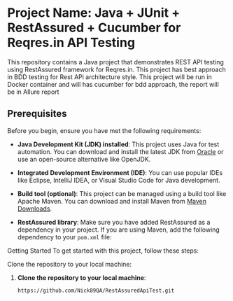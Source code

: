 # Project Name: Java + JUnit + RestAssured + Cucumber for Reqres.in API Testing

This repository contains a Java project that demonstrates REST API testing using RestAssured framework for Reqres.in.
This project has best approach in BDD testing for Rest APi architecture style. 
This project will be run in Docker container and will has cucumber for bdd approach, the report will be in Allure report

## Prerequisites

Before you begin, ensure you have met the following requirements:

- **Java Development Kit (JDK) installed**: This project uses Java for test automation. You can download and install the latest JDK from [Oracle](https://www.oracle.com/java/technologies/javase-downloads.html) or use an open-source alternative like OpenJDK.

- **Integrated Development Environment (IDE)**: You can use popular IDEs like Eclipse, IntelliJ IDEA, or Visual Studio Code for Java development.

- **Build tool (optional)**: This project can be managed using a build tool like Apache Maven. You can download and install Maven from [Maven Downloads](https://maven.apache.org/download.cgi).

- **RestAssured library**: Make sure you have added RestAssured as a dependency in your project. If you are using Maven, add the following dependency to your `pom.xml` file:

Getting Started
To get started with this project, follow these steps:

Clone the repository to your local machine:

1. **Clone the repository to your local machine**:

   ```shell
   https://github.com/Nick89QA/RestAssuredApiTest.git
